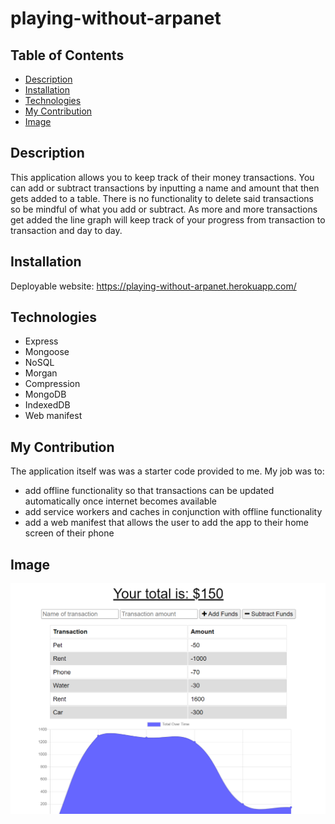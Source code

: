 # playing-without-arpanet

## Table of Contents

- [Description](#description)
- [Installation](#installation)
- [Technologies](#technologies)
- [My Contribution](#my-contribution)
- [Image](#image)

## Description

This application allows you to keep track of their money transactions. You can add or subtract transactions by inputting a name and amount that then gets added to a table. There is no functionality to delete said transactions so be mindful of what you add or subtract. As more and more transactions get added the line graph will keep track of your progress from transaction to transaction and day to day.

## Installation

Deployable website: https://playing-without-arpanet.herokuapp.com/

## Technologies

- Express
- Mongoose
- NoSQL
- Morgan
- Compression
- MongoDB
- IndexedDB
- Web manifest

## My Contribution

The application itself was was a starter code provided to me. My job was to:
- add offline functionality so that transactions can be updated automatically once internet becomes available
- add service workers and caches in conjunction with offline functionality
- add a web manifest that allows the user to add the app to their home screen of their phone

## Image

![Image](/assets/preview.PNG)

